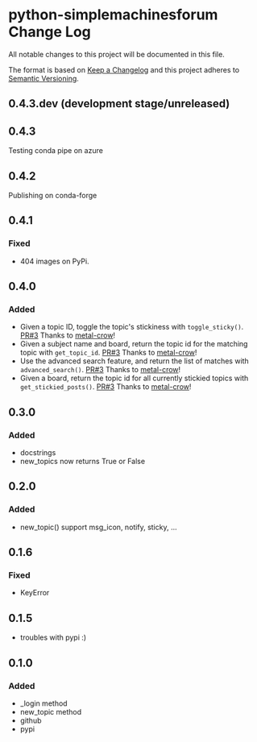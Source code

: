 # python-simplemachinesforum Change Log

All notable changes to this project will be documented in this file.

The format is based on [Keep a Changelog](http://keepachangelog.com/) and this project adheres to [Semantic Versioning](http://semver.org/).

## 0.4.3.dev (development stage/unreleased)

## 0.4.3
Testing conda pipe on azure

## 0.4.2
Publishing on conda-forge

## 0.4.1
### Fixed
- 404 images on PyPi.

## 0.4.0
### Added
- Given a topic ID, toggle the topic's stickiness with `toggle_sticky()`. [PR#3](https://github.com/oliver-zehentleitner/python-simplemachinesforum/pull/3) Thanks to [metal-crow](https://github.com/metal-crow)!
- Given a subject name and board, return the topic id for the matching topic with `get_topic_id`. [PR#3](https://github.com/oliver-zehentleitner/python-simplemachinesforum/pull/3) Thanks to [metal-crow](https://github.com/metal-crow)!
- Use the advanced search feature, and return the list of matches with `advanced_search()`. [PR#3](https://github.com/oliver-zehentleitner/python-simplemachinesforum/pull/3) Thanks to [metal-crow](https://github.com/metal-crow)!
- Given a board, return the topic id for all currently stickied topics with `get_stickied_posts()`. [PR#3](https://github.com/oliver-zehentleitner/python-simplemachinesforum/pull/3) Thanks to [metal-crow](https://github.com/metal-crow)!

## 0.3.0
### Added 
- docstrings
- new_topics now returns True or False

## 0.2.0
### Added
- new_topic() support msg_icon, notify, sticky, ...

## 0.1.6
### Fixed
- KeyError

## 0.1.5
- troubles with pypi :)

## 0.1.0
### Added
- _login method
- new_topic method
- github
- pypi

